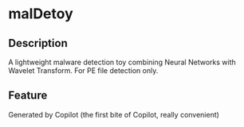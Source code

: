 # malDetoy

## Description
A lightweight malware detection toy combining Neural Networks with Wavelet Transform. For PE file detection only.

## Feature

Generated by Copilot (the first bite of Copilot, really convenient)